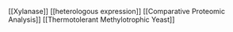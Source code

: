 [[Xylanase]]
[[heterologous expression]]
[[Comparative Proteomic Analysis]]
[[Thermotolerant Methylotrophic Yeast]]
